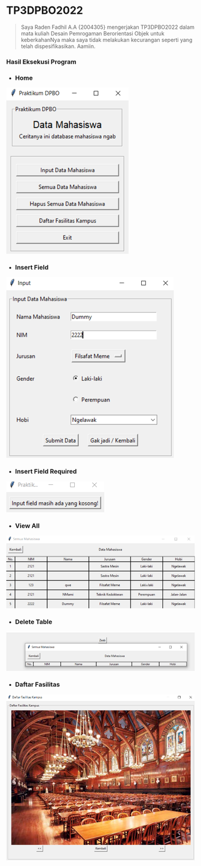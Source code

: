 # TP3DPBO2022
>Saya Raden Fadhil A.A {2004305} mengerjakan TP3DPBO2022 dalam mata kuliah Desain Pemrogaman Berorientasi Objek untuk keberkahanNya maka saya tidak melakukan kecurangan seperti yang telah dispesifikasikan. Aamiin.
### Hasil Eksekusi Program  
- ### Home
![ScreenShots 1](https://github.com/Gonken-GN/TP3DPBO2022/blob/main/Screenshoots/home.png)
- ### Insert Field
![ScreenShots 2](https://github.com/Gonken-GN/TP3DPBO2022/blob/main/Screenshoots/insert.png)
- ### Insert Field Required
![ScreenShots 1](https://github.com/Gonken-GN/TP3DPBO2022/blob/main/Screenshoots/warning.png)
- ### View All
![ScreenShots 1](https://github.com/Gonken-GN/TP3DPBO2022/blob/main/Screenshoots/semua%20data.png)
- ### Delete Table
![ScreenShots 1](https://github.com/Gonken-GN/TP3DPBO2022/blob/main/Screenshoots/hapus.png)
- ### Daftar Fasilitas
![ScreenShots 1](https://github.com/Gonken-GN/TP3DPBO2022/blob/main/Screenshoots/daftar.png)
